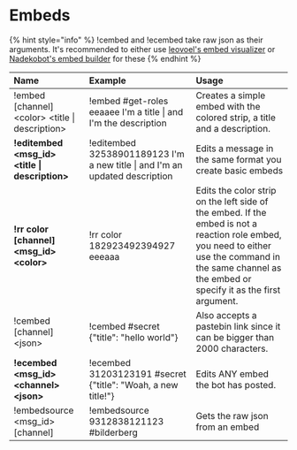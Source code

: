 # Embeds

{% hint style="info" %}
!cembed and !ecembed take raw json as their arguments. It's recommended to either use [leovoel's embed visualizer](https://leovoel.github.io/embed-visualizer/) or [Nadekobot's embed builder](https://embedbuilder.nadekobot.me/) for these
{% endhint %}

| Name | Example | Usage |
| :--- | :--- | :--- |
| !embed \[channel\] &lt;color&gt; &lt;title \| description&gt; | !embed \#get-roles eeaaee I'm a title \| and I'm the description | Creates a simple embed with the colored strip, a title and a description. |
| **!editembed &lt;msg\_id&gt; &lt;title \| description&gt;** | !editembed 32538901189123 I'm a new title \| and I'm an updated description | Edits a message in the same format you create basic embeds |
| **!rr color \[channel\] &lt;msg\_id&gt; &lt;color&gt;** | !rr color 182923492394927 eeeaaa | Edits the color strip on the left side of the embed. If the embed is not a reaction role embed, you need to either use the command in the same channel as the embed or specify it as the first argument. |
| !cembed  \[channel\] &lt;json&gt; | !cembed \#secret {"title": "hello world"} | Also accepts a pastebin link since it can be bigger than 2000 characters. |
| **!ecembed &lt;msg\_id&gt; &lt;channel&gt; &lt;json&gt;** | !ecembed 31203123191 \#secret {"title": "Woah, a new title!"} | Edits ANY embed the bot has posted. |
| !embedsource &lt;msg\_id&gt; \[channel\] | !embedsource 9312838121123 \#bilderberg | Gets the raw json from an embed |

## 



